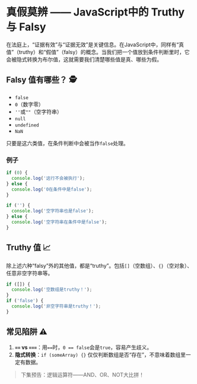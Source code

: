 # 真假莫辨 —— JavaScript中的 Truthy 与 Falsy

在法庭上，“证据有效”与“证据无效”是关键信息。在JavaScript中，同样有“真值”（truthy）和“假值”（falsy）的概念。当我们把一个值放到条件判断里时，它会被隐式转换为布尔值，这就需要我们清楚哪些值是真、哪些为假。

## Falsy 值有哪些？ 🕵️
- `false`
- `0`（数字零）
- `''`或`""`（空字符串）
- `null`
- `undefined`
- `NaN`

只要是这六类值，在条件判断中会被当作`false`处理。

### 例子
```javascript
if (0) {
  console.log('这行不会被执行');
} else {
  console.log('0在条件中是false');
}

if ('') {
  console.log('空字符串也是false');
} else {
  console.log('空字符串在条件中是false');
}
```

## Truthy 值 📈
除上述六种“falsy”外的其他值，都是“truthy”。包括`[]`（空数组）、`{}`（空对象）、任意非空字符串等。

```javascript
if ([]) {
  console.log('空数组是truthy！');
}
if ('false') {
  console.log('非空字符串是truthy！');
}
```

## 常见陷阱 ⚠️
1. **`==` vs `===`**：用`==`时，`0 == false`会是`true`，容易产生歧义。  
2. **隐式转换**：`if (someArray) {}` 仅仅判断数组是否“存在”，不意味着数组里一定有数据。

> 下集预告：逻辑运算符——AND、OR、NOT大比拼！  